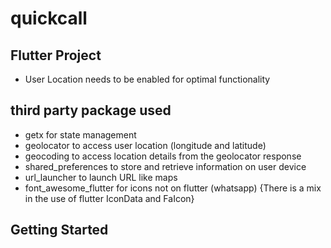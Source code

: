 # quickcall

## Flutter Project

+ User Location needs to be enabled for optimal functionality

## third party package used
+ getx for state management
+ geolocator to access user location (longitude and latitude)
+ geocoding to access location details from the geolocator response
+ shared_preferences to store and retrieve information on user device
+ url_launcher to launch URL like maps
+ font_awesome_flutter for icons not on flutter (whatsapp) {There is a mix in the use of flutter IconData and FaIcon}


## Getting Started


